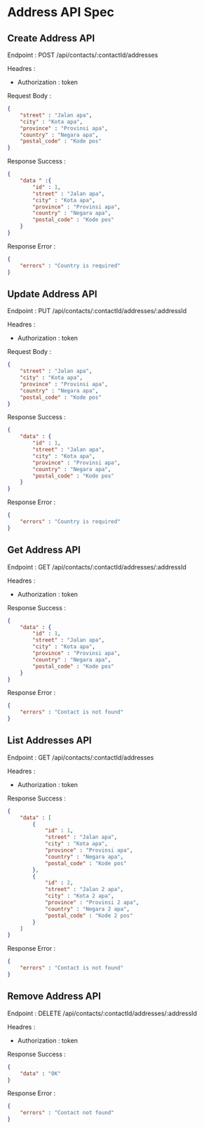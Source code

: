 # Address API Spec

## Create Address API

Endpoint : POST /api/contacts/:contactId/addresses

Headres :
- Authorization : token

Request Body :

```json
{
    "street" : "Jalan apa",
    "city" : "Kota apa",
    "province" : "Provinsi apa",
    "country" : "Negara apa",
    "postal_code" : "Kode pos"
}
```

Response Success :

```json
{
    "data " :{
        "id" : 1,
        "street" : "Jalan apa",
        "city" : "Kota apa",
        "province" : "Provinsi apa",
        "country" : "Negara apa",
        "postal_code" : "Kode pos"
    }
}
```

Response Error :

```json
{
    "errors" : "Country is required"
}
```

## Update Address API

Endpoint : PUT /api/contacts/:contactId/addresses/:addressId

Headres :
- Authorization : token

Request Body :

```json
{
    "street" : "Jalan apa",
    "city" : "Kota apa",
    "province" : "Provinsi apa",
    "country" : "Negara apa",
    "postal_code" : "Kode pos"
}
```

Response Success :

```json
{
    "data" : {
        "id" : 1,
        "street" : "Jalan apa",
        "city" : "Kota apa",
        "province" : "Provinsi apa",
        "country" : "Negara apa",
        "postal_code" : "Kode pos"
    }
}
```

Response Error :

```json
{
    "errors" : "Country is required"
}
```

## Get Address API

Endpoint : GET /api/contacts/:contactId/addresses/:addressId

Headres :
- Authorization : token

Response Success :

```json
{
    "data" : {
        "id" : 1,
        "street" : "Jalan apa",
        "city" : "Kota apa",
        "province" : "Provinsi apa",
        "country" : "Negara apa",
        "postal_code" : "Kode pos"
    }
}
```

Response Error :

```json
{
    "errors" : "Contact is not found"
}
```

## List Addresses API

Endpoint : GET /api/contacts/:contactId/addresses

Headres :
- Authorization : token

Response Success :

```json
{
    "data" : [
        {
            "id" : 1,
            "street" : "Jalan apa",
            "city" : "Kota apa",
            "province" : "Provinsi apa",
            "country" : "Negara apa",
            "postal_code" : "Kode pos"
        },
        {
            "id" : 2,
            "street" : "Jalan 2 apa",
            "city" : "Kota 2 apa",
            "province" : "Provinsi 2 apa",
            "country" : "Negara 2 apa",
            "postal_code" : "Kode 2 pos"
        }
    ]
}
```

Response Error :

```json
{
    "errors" : "Contact is not found"
}
```

## Remove Address API

Endpoint : DELETE /api/contacts/:contactId/addresses/:addressId

Headres :
- Authorization : token

Response Success :

```json 
{
    "data" : "OK"
}
```

Response Error :

```json
{
    "errors" : "Contact not found"
}
```

